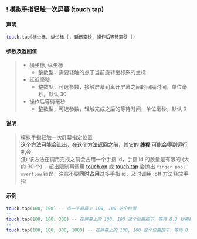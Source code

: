 ### \! 模拟手指轻触一次屏幕 \(**touch\.tap**\)


#### 声明
```lua
touch.tap(横坐标, 纵坐标 [, 延迟毫秒, 操作后等待毫秒 ])
```

#### 参数及返回值
> - 横坐标, 纵坐标 
>   - 整数型，需要轻触的点于当前旋转坐标系的坐标
> - 延迟毫秒
>   - 整数型，可选参数，接触屏幕到离开屏幕之间的间隔时间，单位毫秒，默认 30
> - 操作后等待毫秒
>   - 整数型，可选参数，轻触完成之后的等待时间，单位毫秒，默认 0


#### 说明
> 模拟手指轻触一次屏幕指定位置  
> **这个方法可能会让出，在这个方法返回之前，其它的 [线程](/Handbook/thread/README.md) 可能会得到运行机会**  
> **注:** 该方法在调用完成之前会占用一个手指 id，手指 id 的数量是有限的 (大约 30 个) ，超出限制再调用 [touch.on](/Handbook/touch/touch.on.md) 或 [touch.tap](/Handbook/touch/touch.tap.md) 会抛出 `finger pool overflow` 错误，注意不要**同时占用**过多手指 id，及时调用 :off 方法释放手指  


#### 示例  
```lua
touch.tap(100, 100) -- 点一下屏幕上 100, 100 这个位置
--
touch.tap(100, 100, 300) -- 在屏幕上的 100, 100 这个位置按下，等待 0.3 秒再抬起
--
touch.tap(100, 100, 300, 1000) -- 在屏幕上的 100, 100 这个位置按下，等待 0.3 秒再抬起，再等待 1 秒
```

